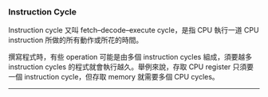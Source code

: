 ### Instruction Cycle

Instruction cycle 又叫 fetch–decode–execute cycle，是指 CPU 執行一道 CPU instruction 所做的所有動作或所花的時間。

撰寫程式時，有些 operation 可能是由多個 instruction cycles 組成，須要越多 instruction cycles 的程式就會執行越久。舉例來說，存取 CPU register 只須要一個 instruction cycle，但存取 memory 就需要多個 CPU cycles。

---
